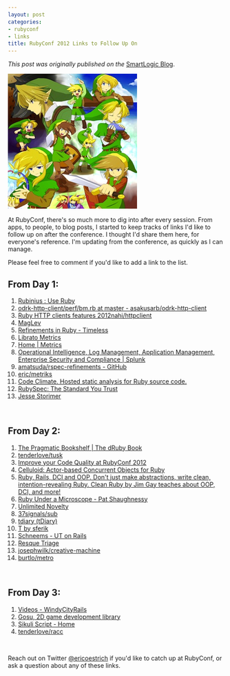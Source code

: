 ```yaml
---
layout: post
categories:
- rubyconf
- links
title: RubyConf 2012 Links to Follow Up On
---
```


_This post was originally published on the_
[SmartLogic Blog](http://blog.smartlogicsolutions.com/2012/11/03/rubyconf-2012-links-to-follow-up-on/).

<img class="float-img" title="RubyConf 2012....so many Links!" src="/images/rubyconf-links.jpg" alt="RubyConf 2012....so many Links!" width="300" height="313" />

At RubyConf, there's so much more to dig into after every session. From apps, to people, to blog posts, I started to keep tracks of links I'd like to follow up on after the conference. I thought I'd share them here, for everyone's reference. I'm updating from the conference, as quickly as I can manage.

Please feel free to comment if you'd like to add a link to the list.

## From Day 1:

1. <a href="http://rubini.us/" target="_blank">Rubinius : Use Ruby</a>
1. <a href="https://github.com/asakusarb/odrk-http-client/blob/master/perf/bm.rb" target="_blank">odrk-http-client/perf/bm.rb at master - asakusarb/odrk-http-client</a>
1. <a href="https://docs.google.com/a/oestrich.org/spreadsheet/pub?key=0AiZsKd8d4hSJdF9WRHVoRElnaV9paThuZ1FBSU1Ob3c&amp;single=true&amp;gid=4&amp;output=html" target="_blank">Ruby HTTP clients features 2012</a><a href="https://github.com/nahi/httpclient" target="_blank">nahi/httpclient</a>
1. <a href="http://maglev.github.com/" target="_blank">MagLev</a>
1. <a href="http://timelessrepo.com/refinements-in-ruby" target="_blank">Refinements in Ruby - Timeless</a>
1. <a href="https://metrics.librato.com/" target="_blank">Librato Metrics</a>
1. <a href="http://metrics.codahale.com/" target="_blank">Home | Metrics</a>
1. <a href="http://www.splunk.com/?r=header" target="_blank">Operational Intelligence, Log Management, Application Management, Enterprise Security and Compliance | Splunk</a>
1. <a href="https://github.com/amatsuda/rspec-refinements" target="_blank">amatsuda/rspec-refinements - GitHub</a>
1. <a href="https://github.com/eric/metriks" target="_blank">eric/metriks</a>
1. <a href="https://codeclimate.com/" target="_blank">Code Climate. Hosted static analysis for Ruby source code.</a>
1. <a href="http://rubyspec.org/" target="_blank">RubySpec: The Standard You Trust</a>
1. <a href="http://jstorimer.com/" target="_blank">Jesse Storimer</a>

&nbsp;

## From Day 2:

1. <a href="http://pragprog.com/book/sidruby/the-druby-book" target="_blank">The Pragmatic Bookshelf | The dRuby Book</a>
1. <a href="https://github.com/tenderlove/tusk" target="_blank">tenderlove/tusk</a>
1. <a href="https://codeclimate.com/rubyconf" target="_blank">Improve your Code Quality at RubyConf 2012</a>
1. <a href="http://celluloid.io/" target="_blank">Celluloid: Actor-based Concurrent Objects for Ruby</a>
1. <a href="http://clean-ruby.com/" target="_blank">Ruby, Rails, DCI and OOP. Don't just make abstractions, write clean, intention-revealing Ruby. Clean Ruby by Jim Gay teaches about OOP, DCI, and more!</a>
1. <a href="http://patshaughnessy.net/ruby-under-a-microscope" target="_blank">Ruby Under a Microscope - Pat Shaughnessy</a>
1. <a href="http://www.unlimitednovelty.com/" target="_blank">Unlimited Novelty</a>
1. <a href="https://github.com/37signals/sub" target="_blank">37signals/sub</a>
1. <a href="https://github.com/tdiary" target="_blank">tdiary (tDiary)</a>
1. <a href="http://sferik.github.com/t/" target="_blank">T by sferik</a>
1. <a href="http://schneems.com/ut-rails" target="_blank">Schneems - UT on Rails</a>
1. <a href="http://issuetriage.herokuapp.com/" target="_blank">Resque Triage</a>
1. <a href="https://github.com/josephwilk/creative-machine" target="_blank">josephwilk/creative-machine</a>
1. <a href="https://github.com/burtlo/metro" target="_blank">burtlo/metro</a>

&nbsp;

## From Day 3:

1. <a href="http://windycityrails.org/videos2012/#1" target="_blank">Videos - WindyCityRails</a>
1. <a href="http://www.libgosu.org/" target="_blank">Gosu, 2D game development library</a>
1. <a href="http://www.sikuli.org/" target="_blank">Sikuli Script - Home</a>
1. <a href="https://github.com/tenderlove/racc" target="_blank">tenderlove/racc</a>

&nbsp;

Reach out on Twitter <a href="http://twitter.com/ericoestrich" target="_blank">@ericoestrich</a> if you'd like to catch up at RubyConf, or ask a question about any of these links.
